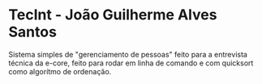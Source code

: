 # TecInt - João Guilherme Alves Santos
Sistema simples de "gerenciamento de pessoas" feito para a entrevista técnica da e-core, feito para rodar em linha de comando e com quicksort como algorítmo de ordenação.
